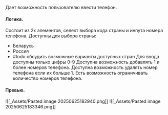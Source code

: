 Дает возможность пользователю ввести телефон.

#### Логика.
Состоит из 2х элементов, селект выбора кода страны и инпута номера телефона.
Доступны для выбора страны:
- Беларусь
- Россия
- #todo обсудить возможные варианты доступных стран
Для ввода доступны только цифры 0-9
Доступна возможность добавлять 1 и более номеров телефона.
Доступна возможность удалять номер телефона если их больше 1.
Есть возможность ограничивать количество номеров телефона.

#### Превью.
![[_Assets/Pasted image 20250625182940.png]]
![[_Assets/Pasted image 20250625183346.png]]